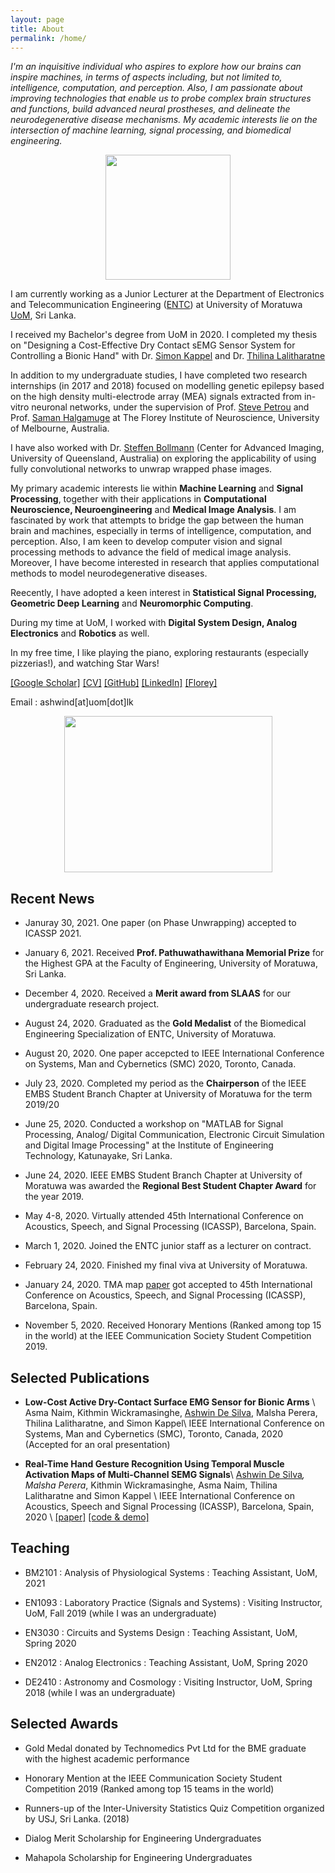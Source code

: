```yaml
---
layout: page
title: About
permalink: /home/
---
```


*I'm an inquisitive individual who aspires to explore how our brains can inspire machines, in terms of aspects including, but not limited to, intelligence, computation, and perception. Also, I am passionate about improving technologies that enable us to probe complex brain structures and functions, build advanced neural prostheses, and delineate the neurodegenerative disease mechanisms. My academic interests lie on the intersection of machine learning, signal processing, and biomedical engineering.*

<div style="text-align: center"><img src="{{site.url}}/images/me1.png" width="200" height="200" /></div>

I am currently working as a Junior Lecturer at the Department of Electronics and Telecommunication Engineering ([ENTC](ent.mrt.ac.lk)) at University of Moratuwa [UoM](http://mrt.ac.lk), Sri Lanka.

I received my Bachelor's degree from UoM in 2020. I completed my thesis on "Designing a Cost-Effective Dry Contact sEMG Sensor System for Controlling a Bionic Hand" with Dr. [Simon Kappel](https://scholar.google.com/citations?user=HTFY3fsAAAAJ&hl=en) and Dr. [Thilina Lalitharatne](https://scholar.google.com/citations?user=0NvOK1kAAAAJ&hl=en)

In addition to my undergraduate studies, I have completed two research internships (in 2017 and 2018) focused on modelling genetic epilepsy based on the high density multi-electrode array (MEA) signals extracted from in-vitro neuronal networks, under the supervision of Prof. [Steve Petrou](https://www.florey.edu.au/science-research/scientist-directory/professor-steven-petrou) and Prof. [Saman Halgamuge](https://scholar.google.com.au/citations?user=9cafqywAAAAJ&hl=en) at The Florey Institute of Neuroscience, University of Melbourne, Australia.

I have also worked with Dr. [Steffen Bollmann](https://scholar.google.com/citations?user=HmXlj24AAAAJ&hl=en) (Center for Advanced Imaging, University of Queensland, Australia) on exploring the applicability of using fully convolutional networks to unwrap wrapped phase images. 

My primary academic interests lie within **Machine Learning** and **Signal Processing**, together with their applications in **Computational Neuroscience, Neuroengineering** and **Medical Image Analysis**. I am fascinated by work that attempts to bridge the gap between the human brain and machines, especially in terms of intelligence, computation, and perception. Also, I am keen to develop computer vision and signal processing methods to advance the field of medical image analysis. Moreover, I have become interested in research that applies computational methods to model neurodegenerative diseases. 

Reecently, I have adopted a keen interest in **Statistical Signal Processing, Geometric Deep Learning** and **Neuromorphic Computing**.

During my time at UoM, I worked with **Digital System Design, Analog Electronics** and **Robotics** as well.

In my free time, I like playing the piano, exploring restaurants (especially pizzerias!), and watching Star Wars!

[[Google Scholar]](https://scholar.google.com/citations?user=xqhwEGIAAAAJ&hl=en) [[CV]]( {{site.url}}/docs/cv/Ashwin_CV.pdf) [[GitHub]](https://github.com/Laknath1996) [[LinkedIn]](http://wordpress.redirectingat.com/?id=725X1342&isjs=1&jv=13.23.5-stackpath&sref=https%3A%2F%2Fashwindesilva.wordpress.com%2F&url=https%3A%2F%2Fwww.linkedin.com%2Fin%2Fashwin-de-silva-6852b14b%2F&xguid=01DNKG5NFSFY3DST6JT71T301Y&xs=1&xtz=-330&xuuid=46c17aa72b7d94c302d6b7ca28f07427&xcust=8982) [[Florey]](https://www.florey.edu.au/science-research/scientist-directory/mr-ashwin-de-silva)

Email : ashwind[at]uom[dot]lk

<div style="text-align: center"><img src="{{site.url}}/images/motto.jpeg" width="333" height="250" /></div>

Recent News
-----------

* Januray 30, 2021. One paper (on Phase Unwrapping) accepted to ICASSP 2021.

* January 6, 2021. Received **Prof. Pathuwathawithana Memorial Prize** for the Highest GPA at the Faculty of Engineering, University of Moratuwa, Sri Lanka.

* December 4, 2020. Received a **Merit award from SLAAS** for our undergraduate research project.

* August 24, 2020. Graduated as the **Gold Medalist** of the Biomedical Engineering Specialization of ENTC, University of Moratuwa.

* August 20, 2020. One paper accepcted to IEEE International Conference on Systems, Man and Cybernetics (SMC) 2020, Toronto, Canada.

* July 23, 2020. Completed my period as the **Chairperson** of the IEEE EMBS Student Branch Chapter at University of Moratuwa for the term 2019/20

* June 25, 2020. Conducted a workshop on "MATLAB for Signal Processing, Analog/ Digital Communication, Electronic Circuit Simulation and Digital Image Processing" at the Institute of Engineering Technology, Katunayake, Sri Lanka.

* June 24, 2020. IEEE EMBS Student Branch Chapter at University of Moratuwa was awarded the **Regional Best Student Chapter Award** for the year 2019.

* May 4-8, 2020. Virtually attended 45th International Conference on Acoustics, Speech, and Signal Processing (ICASSP), Barcelona, Spain.

* March 1, 2020. Joined the ENTC junior staff as a lecturer on contract.

* February 24, 2020. Finished my final viva at University of Moratuwa. 

* January 24, 2020. TMA map [paper](https://ieeexplore.ieee.org/document/9054227) got accepted to 45th International Conference on Acoustics, Speech, and Signal Processing (ICASSP), Barcelona, Spain.

* November 5, 2020. Received Honorary Mentions (Ranked among top 15 in the world) at the IEEE Communication Society Student Competition 2019.

## Selected Publications

* **Low-Cost Active Dry-Contact Surface EMG Sensor for Bionic Arms** \\
Asma Naim, Kithmin Wickramasinghe, <u>Ashwin De Silva</u>, Malsha Perera, Thilina Lalitharatne, and Simon Kappel\\
IEEE International Conference on Systems, Man and Cybernetics (SMC), Toronto, Canada, 2020 (Accepted for an oral presentation)

* **Real-Time Hand Gesture Recognition Using Temporal Muscle Activation Maps of Multi-Channel SEMG Signals**\\
<u>Ashwin De Silva</u><sup>*</sup>, Malsha Perera<sup>*</sup>, Kithmin Wickramasinghe, Asma Naim, Thilina Lalitharatne and Simon Kappel \\
IEEE International Conference on Acoustics, Speech and Signal Processing (ICASSP), Barcelona, Spain, 2020 \\
[[paper]](https://ieeexplore.ieee.org/document/9054227) [[code & demo]](https://github.com/Laknath1996/Real-Time-Hand-Gesture-Recognition-with-TMA-Maps)

## Teaching 

* BM2101 : Analysis of Physiological Systems : Teaching Assistant, UoM, 2021

* EN1093 : Laboratory Practice (Signals and Systems) : Visiting Instructor, UoM, Fall 2019 (while I was an undergraduate)

* EN3030 : Circuits and Systems Design : Teaching Assistant, UoM, Spring 2020

* EN2012 : Analog Electronics : Teaching Assistant, UoM, Spring 2020

* DE2410 : Astronomy and Cosmology : Visiting Instructor, UoM, Spring 2018 (while I was an undergraduate)

## Selected Awards

* Gold Medal donated by Technomedics Pvt Ltd for the BME graduate with the highest academic performance

* Honorary Mention at the IEEE Communication Society Student Competition 2019 (Ranked among top 15 teams in the world)

* Runners-up of the Inter-University Statistics Quiz Competition organized by USJ, Sri Lanka. (2018)

* Dialog Merit Scholarship for Engineering Undergraduates

* Mahapola Scholarship for Engineering Undergraduates








 
